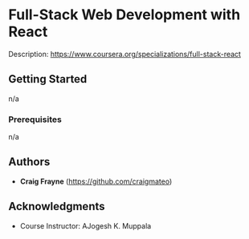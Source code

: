 # Full-Stack Web Development with React

Description: https://www.coursera.org/specializations/full-stack-react

## Getting Started

n/a

### Prerequisites

n/a 

## Authors

* **Craig Frayne** (https://github.com/craigmateo)

## Acknowledgments

* Course Instructor: AJogesh K. Muppala